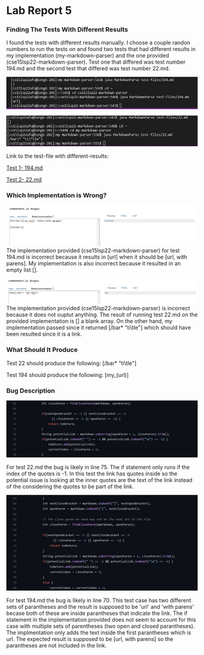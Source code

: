 # Lab Report 5

### Finding The Tests With Different Results

I found the tests with different results manually. I choose a couple randon numbers to run the tests on and found two tests that had different results in my implementation (my-markdown-parser) and the one provided (cse15lsp22-markdown-parser). Test one that differed was test number 194.md and the second test that differed was test number 22.md. 

![Test1](differenttest1.jpg)

![Test2](differenttest2.jpg)

Link to the test-file with different-results:

[Test 1- 194.md](https://github.com/nidhidhamnani/markdown-parser/blob/main/test-files/194.md)

[Test 2- 22.md](https://github.com/nidhidhamnani/markdown-parser/blob/main/test-files/22.md)

### Which Implementation is Wrong?
![Test 194](test194.jpg)
The implementation provided (cse15lsp22-markdown-parser) for test 194.md is incorrect because it results in [url] when it should be [url, with parens]. My implementation is also incorrect because it resulted in an empty list []. 

![Test 22](test22.jpg)
The implementation provided (cse15lsp22-markdown-parser) is incorrect because it does not ouptut anything. The result of running test 22.md on the provided implementation is [] a blank array. On the other hand, my implementation passed since it returned [/bar\* "ti\tle"] which should have been resulted since it is a link.


### What Should It Produce 
Test 22 should produce the following: [/bar\* "ti\tle"]

Test 194 should produce the following: [my_(url)]


### Bug Description
![Bug22](BugFor22.jpg)

For test 22.md the bug is likely in line 75. The if statement only runs if the index of the quotes is -1. In this test the link has quotes inside so the potential issue is looking at the inner quotes are the text of the link instead of the considering the quotes to be part of the link. 


![Bug194](BugFor194.jpg)

For test 194.md the bug is likely in line 70. This test case has two different sets of parantheses and the result is supposed to be 'url' and 'with parens' becase both of these are inside parantheses that indicate the link. The if statement in the implementation provided does not seem to account for this case with multiple sets of parentheses (two open and closed parantheses). The implmentation only adds the text inside the first parantheses which is url. The expected result is supposed to be [url, with parens] so the parantheses are not included in the link.